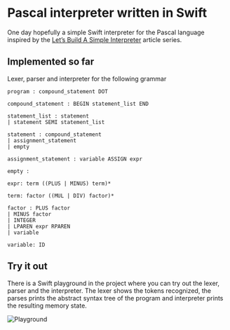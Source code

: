 # Pascal interpreter written in Swift
One day hopefully a simple Swift interpreter for the Pascal language inspired by the [Let’s Build A Simple Interpreter](https://ruslanspivak.com/lsbasi-part1/) article series.

## Implemented so far

Lexer, parser and interpreter for the following grammar

````    
program : compound_statement DOT
     
compound_statement : BEGIN statement_list END
     
statement_list : statement
| statement SEMI statement_list
     
statement : compound_statement
| assignment_statement
| empty
     
assignment_statement : variable ASSIGN expr
     
empty :
     
expr: term ((PLUS | MINUS) term)*
     
term: factor ((MUL | DIV) factor)*
     
factor : PLUS factor
| MINUS factor
| INTEGER
| LPAREN expr RPAREN
| variable
     
variable: ID     
````

## Try it out

There is a Swift playground in the project where you can try out the lexer, parser and the interpreter. The lexer shows the tokens recognized, the parses prints the abstract syntax tree of the program and interpreter prints the resulting memory state.

![Playground](https://github.com/igorkulman/SwiftPascalInterpreter/raw/master/playground.png)
